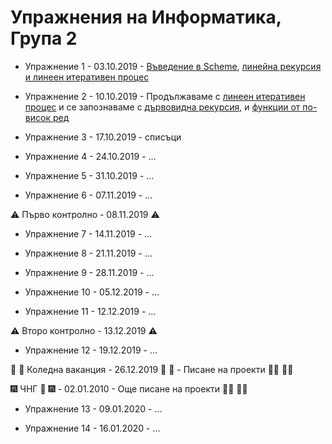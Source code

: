 # Упражнения на Информатика, Група 2

* Упражнение 1 - 03.10.2019 - [Въведение в Scheme](01-introduction-to-scheme/),
[линейна рекурсия и линеен итеративен процес](02-linear-iterative-process/)

* Упражнение 2 - 10.10.2019 - Продължаваме с
[линеен итеративен процес](02-linear-iterative-process/)
и се запознаваме с [дървовидна рекурсия](03-tree-recursion/),
и [функции от по-висок ред](04-higher-order-functions/)

* Упражнение 3 - 17.10.2019 - списъци

* Упражнение 4 - 24.10.2019 - ...

* Упражнение 5 - 31.10.2019 - ...

* Упражнение 6 - 07.11.2019 - ...

:warning: Първо контролно - 08.11.2019 :warning:

* Упражнение 7 - 14.11.2019 - ...

* Упражнение 8 - 21.11.2019 - ...

* Упражнение 9 - 28.11.2019 - ...

* Упражнение 10 - 05.12.2019 - ...

* Упражнение 11 - 12.12.2019 - ...

:warning: Второ контролно - 13.12.2019 :warning:

* Упражнение 12 - 19.12.2019 - ...

:christmas_tree: :gift: Коледна ваканция - 26.12.2019 :santa: :deer: - Писане на проекти :woman_technologist: :man_technologist:

:fireworks: ЧНГ :tada: :fireworks: - 02.01.2010 - Още писане на проекти :man_technologist: :woman_technologist:

* Упражнение 13 - 09.01.2020 - ...

* Упражнение 14 - 16.01.2020 - ...
